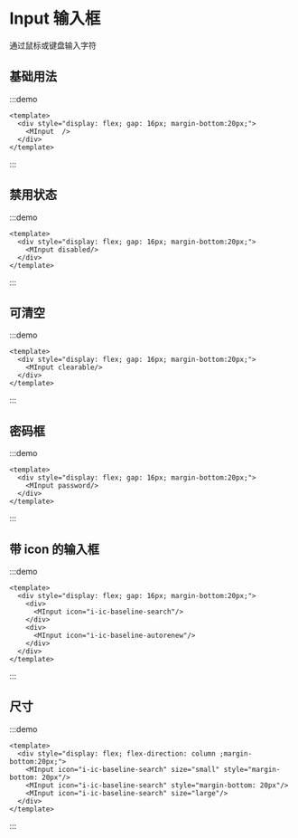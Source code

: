 # Input 输入框
通过鼠标或键盘输入字符

## 基础用法

:::demo
```vue
<template>
  <div style="display: flex; gap: 16px; margin-bottom:20px;">
    <MInput  />
  </div>
</template>
```
:::


## 禁用状态

:::demo
```vue
<template>
  <div style="display: flex; gap: 16px; margin-bottom:20px;">
    <MInput disabled/>
  </div>
</template>
```
:::


## 可清空

:::demo
```vue
<template>
  <div style="display: flex; gap: 16px; margin-bottom:20px;">
    <MInput clearable/>
  </div>
</template>
```
:::


## 密码框

:::demo
```vue
<template>
  <div style="display: flex; gap: 16px; margin-bottom:20px;">
    <MInput password/>
  </div>
</template>
```
:::


## 带 icon 的输入框

:::demo
```vue
<template>
  <div style="display: flex; gap: 16px; margin-bottom:20px;">
    <div>
      <MInput icon="i-ic-baseline-search"/>
    </div>
    <div>
      <MInput icon="i-ic-baseline-autorenew"/>
    </div>
  </div>
</template>
```
:::


## 尺寸

:::demo
```vue
<template>
  <div style="display: flex; flex-direction: column ;margin-bottom:20px;">
    <MInput icon="i-ic-baseline-search" size="small" style="margin-bottom: 20px"/>
    <MInput icon="i-ic-baseline-search" style="margin-bottom: 20px"/>
    <MInput icon="i-ic-baseline-search" size="large"/>
  </div>
</template>
```
:::


